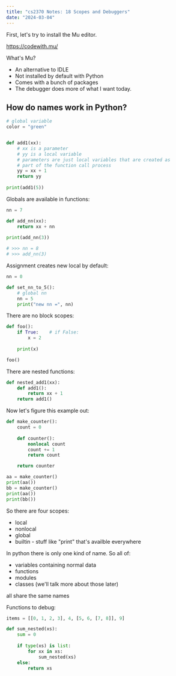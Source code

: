 ```yaml
---
title: "cs2370 Notes: 18 Scopes and Debuggers"
date: "2024-03-04"
---
```


First, let's try to install the Mu editor.

https://codewith.mu/

What's Mu?

 - An alternative to IDLE
 - Not installed by default with Python
 - Comes with a bunch of packages
 - The debugger does more of what I want today.


## How do names work in Python?

```python
# global variable
color = "green"


def add1(xx):
    # xx is a parameter
    # yy is a local variable
    # parameters are just local variables that are created as
    # part of the function call process
    yy = xx + 1
    return yy
    
print(add1(5))
```

Globals are available in functions:

```python
nn = 7

def add_nn(xx):
    return xx + nn
  
print(add_nn(3))

# >>> nn = 8
# >>> add_nn(3)
```

Assignment creates new local by default:

```python
nn = 0

def set_nn_to_5():
    # global nn
    nn = 5
    print("new nn =", nn)
```

There are no block scopes:

```python
def foo():
    if True:    # if False:
        x = 2
    
    print(x)

foo()
```

There are nested functions:

```python
def nested_add1(xx):
    def add1():
        return xx + 1
    return add1()
```

Now let's figure this example out:


```python
def make_counter():
    count = 0
    
    def counter():
        nonlocal count
        count += 1
        return count

    return counter

aa = make_counter()
print(aa())
bb = make_counter()
print(aa())
print(bb())
```

So there are four scopes:

 - local
 - nonlocal
 - global
 - builtin - stuff like "print" that's availble everywhere


In python there is only one kind of name. So all of:

 - variables containing normal data
 - functions
 - modules
 - classes (we'll talk more about those later)

all share the same names


Functions to debug:


```python
items = [[0, 1, 2, 3], 4, [5, 6, [7, 8]], 9]

def sum_nested(xs):
    sum = 0
    
    if type(xs) is list:
        for xx in xs:
            sum_nested(xs)
    else:
        return xs
```


